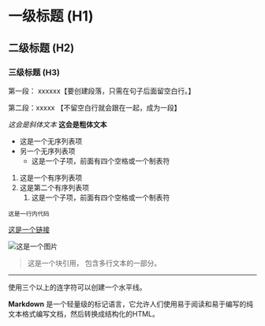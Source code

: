 # 一级标题 (H1)
## 二级标题 (H2)
### 三级标题 (H3)

第一段： xxxxxx【要创建段落，只需在句子后面留空白行。】

第二段：xxxxx
【不留空白行就会跟在一起，成为一段】


*这会是斜体文本*
**这会是粗体文本**

- 这是一个无序列表项
- 另一个无序列表项
   - 这是一个子项，前面有四个空格或一个制表符

1. 这是一个有序列表项
2. 这是第二个有序列表项
   1. 这是一个子项，前面有四个空格或一个制表符

`这是一行内代码`

[这是一个链接](https://www.example.com)

![这是一个图片](https://www.example.com/image.jpg "可选的标题")

> 这是一个块引用，
> 包含多行文本的一部分。

---

使用三个以上的连字符可以创建一个水平线。

**Markdown** 是一个轻量级的标记语言，它允许人们使用易于阅读和易于编写的纯文本格式编写文档，然后转换成结构化的HTML。

